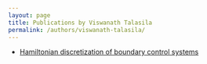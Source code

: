 ```yaml
---
layout: page
title: Publications by Viswanath Talasila
permalink: /authors/viswanath-talasila/
---
```


- [Hamiltonian discretization of boundary control systems](../../hamiltonian-discretization-of-boundary-control-systems)

